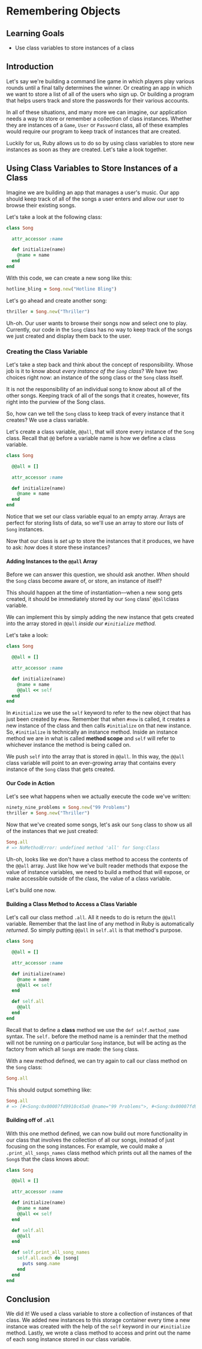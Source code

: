 # Remembering Objects

## Learning Goals

- Use class variables to store instances of a class

## Introduction

Let's say we're building a command line game in which players play various
rounds until a final tally determines the winner. Or creating an app in which we
want to store a list of all of the users who sign up. Or building a program that
helps users track and store the passwords for their various accounts.

In all of these situations, and many more we can imagine, our application needs
a way to store or remember a collection of class instances. Whether they are
instances of a `Game`, `User` or `Password` class, all of these examples would
require our program to keep track of instances that are created.

Luckily for us, Ruby allows us to do so by using class variables to store new
instances as soon as they are created. Let's take a look together.

## Using Class Variables to Store Instances of a Class

Imagine we are building an app that manages a user's music. Our app should keep
track of all of the songs a user enters and allow our user to browse their
existing songs.

Let's take a look at the following class:

```ruby
class Song

  attr_accessor :name

  def initialize(name)
    @name = name
  end
end
```

With this code, we can create a new song like this:

```ruby
hotline_bling = Song.new("Hotline Bling")
```

Let's go ahead and create another song:

```ruby
thriller = Song.new("Thriller")
```

Uh-oh. Our user wants to browse their songs now and select one to play.
Currently, our code in the `Song` class has no way to keep track of the songs we
just created and display them back to the user.

### Creating the Class Variable

Let's take a step back and think about the concept of responsibility. Whose job
is it to know about _every instance of the `Song` class_? We have two choices
right now: an instance of the song class or the `Song` class itself.

It is not the responsibility of an individual song to know about all of the
other songs. Keeping track of all of the songs that it creates, however, fits
right into the purview of the Song class.

So, how can we tell the `Song` class to keep track of every instance that it
creates? We use a class variable.

Let's create a class variable, `@@all`, that will store every instance of the
`Song` class. Recall that `@@` before a variable name is how we define a class
variable.

```ruby
class Song

  @@all = []

  attr_accessor :name

  def initialize(name)
    @name = name
  end
end
```

Notice that we set our class variable equal to an empty array. Arrays are
perfect for storing lists of data, so we'll use an array to store our lists of
`Song` instances.

Now that our class is _set up_ to store the instances that it produces, we have
to ask: _how_ does it store these instances?

#### Adding Instances to the `@@all` Array

Before we can answer this question, we should ask another. _When_ should the
`Song` class become aware of, or store, an instance of itself?

This should happen at the time of instantiation––when a new song gets created,
it should be immediately stored by our `Song` class' `@@all`class variable.

We can implement this by simply adding the new instance that gets created into
the array stored in `@@all` _inside our `#initialize` method._

Let's take a look:

```ruby
class Song

  @@all = []

  attr_accessor :name

  def initialize(name)
    @name = name
    @@all << self
  end
end
```

In `#initialize` we use the `self` keyword to refer to the new object that has
just been created by `#new`. Remember that when `#new` is called, it creates a
new instance of the class and then calls `#initialize` on that new instance. So,
`#initialize` is technically an instance method. Inside an instance method we
are in what is called **method scope** and `self` will refer to whichever
instance the method is being called on.

We push `self` into the array that is stored in `@@all`. In this way, the
`@@all` class variable will point to an ever-growing array that contains every
instance of the `Song` class that gets created.

#### Our Code in Action

Let's see what happens when we actually execute the code we've written:

```ruby
ninety_nine_problems = Song.new("99 Problems")
thriller = Song.new("Thriller")
```

Now that we've created some songs, let's ask our `Song` class to show us all of
the instances that we just created:

```ruby
Song.all
# => NoMethodError: undefined method 'all' for Song:Class
```

Uh-oh, looks like we don't have a class method to access the contents of the
`@@all` array. Just like how we've built reader methods that expose the value of
instance variables, we need to build a method that will expose, or make
accessible outside of the class, the value of a class variable.

Let's build one now.

#### Building a Class Method to Access a Class Variable

Let's call our class method `.all`. All it needs to do is return the `@@all`
variable. Remember that the last line of any method in Ruby is automatically
_returned_. So simply putting `@@all` in `self.all` is that method's purpose.

```ruby
class Song

  @@all = []

  attr_accessor :name

  def initialize(name)
    @name = name
    @@all << self
  end

  def self.all
    @@all
  end
end
```

Recall that to define a **class** method we use the `def self.method_name`
syntax. The `self.` before the method name is a reminder that the method will
not be running on _a_ particular `Song` instance, but will be acting as the
factory from which all `Song`s are made: the `Song` class.

With a new method defined, we can try again to call our class method on the
`Song` class:

```ruby
Song.all
```

This should output something like:

```ruby
Song.all
# => [#<Song:0x00007fd9910c45a0 @name="99 Problems">, #<Song:0x00007fd9900dba58 @name="Thriller">]
```

#### Building off of `.all`

With this one method defined, we can now build out more functionality in our
class that involves the collection of all our songs, instead of just focusing on
the song instances. For example, we could make a `.print_all_songs_names` class
method which prints out all the names of the `Song`s that the class knows about:

```rb
class Song

  @@all = []

  attr_accessor :name

  def initialize(name)
    @name = name
    @@all << self
  end

  def self.all
    @@all
  end

  def self.print_all_song_names
    self.all.each do |song|
      puts song.name
    end
  end
end
```

## Conclusion

We did it! We used a class variable to store a collection of instances of that
class. We added new instances to this storage container every time a new
instance was created with the help of the `self` keyword in our `#initialize`
method. Lastly, we wrote a class method to access and print out the name of
each song instance stored in our class variable.
